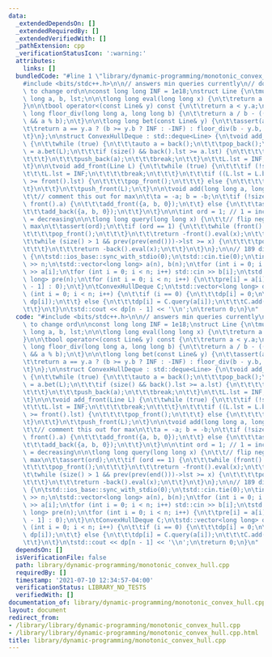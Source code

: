```yaml
---
data:
  _extendedDependsOn: []
  _extendedRequiredBy: []
  _extendedVerifiedWith: []
  _pathExtension: cpp
  _verificationStatusIcon: ':warning:'
  attributes:
    links: []
  bundledCode: "#line 1 \"library/dynamic-programming/monotonic_convex_hull.cpp\"\n\
    #include <bits/stdc++.h>\n\n// answers min queries currently\n// don't forget\
    \ to change ord\n\nconst long long INF = 1e18;\nstruct Line {\n\tmutable long\
    \ long a, b, lst;\n\n\tlong long eval(long long x) {\n\t\treturn a * x + b;\n\t\
    }\n\n\tbool operator<(const Line& y) const {\n\t\treturn a < y.a;\n\t}\n\n\tlong\
    \ long floor_div(long long a, long long b) {\n\t\treturn a / b - ((a ^ b) < 0\
    \ && a % b);\n\t}\n\n\tlong long bet(const Line& y) {\n\t\tassert(a <= y.a);\n\
    \t\treturn a == y.a ? (b >= y.b ? INF : -INF) : floor_div(b - y.b, y.a - a);\n\
    \t}\n};\n\nstruct ConvexHullDeque : std::deque<Line> {\n\tvoid add_back(Line L)\
    \ {\n\t\twhile (true) {\n\t\t\tauto a = back();\n\t\t\tpop_back();\n\t\t\ta.lst\
    \ = a.bet(L);\n\t\t\tif (size() && back().lst >= a.lst) {\n\t\t\t\tcontinue;\n\
    \t\t\t}\n\t\t\tpush_back(a);\n\t\t\tbreak;\n\t\t}\n\t\tL.lst = INF;\n\t\tpush_back(L);\n\
    \t}\n\n\tvoid add_front(Line L) {\n\t\twhile (true) {\n\t\t\tif (!size()) {\n\t\
    \t\t\tL.lst = INF;\n\t\t\t\tbreak;\n\t\t\t}\n\t\t\tif ((L.lst = L.bet(front()))\
    \ >= front().lst) {\n\t\t\t\tpop_front();\n\t\t\t} else {\n\t\t\t\tbreak;\n\t\t\
    \t}\n\t\t}\n\t\tpush_front(L);\n\t}\n\n\tvoid add(long long a, long long b) {\n\
    \t\t// comment this out for max\n\t\ta = -a; b = -b;\n\t\tif (!size() || a <=\
    \ front().a) {\n\t\t\tadd_front({a, b, 0});\n\t\t} else {\n\t\t\tassert(a >= back().a);\n\
    \t\t\tadd_back({a, b, 0});\n\t\t}\n\t}\n\n\tint ord = 1; // 1 = increasing, -1\
    \ = decreasing\n\n\tlong long query(long long x) {\n\t\t// flip negatives for\
    \ max\n\t\tassert(ord);\n\t\tif (ord == 1) {\n\t\t\twhile (front().lst < x) {\n\
    \t\t\t\tpop_front();\n\t\t\t}\n\t\t\treturn -front().eval(x);\n\t\t} else {\n\t\
    \t\twhile (size() > 1 && prev(prev(end()))->lst >= x) {\n\t\t\t\tpop_back();\n\
    \t\t\t}\n\t\t\treturn -back().eval(x);\n\t\t}\n\t}\n};\n\n// 189 div 1C\nint main()\
    \ {\n\tstd::ios_base::sync_with_stdio(0);\n\tstd::cin.tie(0);\n\tint n; std::cin\
    \ >> n;\n\tstd::vector<long long> a(n), b(n);\n\tfor (int i = 0; i < n; i++) std::cin\
    \ >> a[i];\n\tfor (int i = 0; i < n; i++) std::cin >> b[i];\n\tstd::vector<long\
    \ long> pre(n);\n\tfor (int i = 0; i < n; i++) {\n\t\tpre[i] = a[i] + (i ? pre[i\
    \ - 1] : 0);\n\t}\n\tConvexHullDeque C;\n\tstd::vector<long long> dp(n);\n\tfor\
    \ (int i = 0; i < n; i++) {\n\t\tif (i == 0) {\n\t\t\tdp[i] = 0;\n\t\t\tC.add(b[i],\
    \ dp[i]);\n\t\t} else {\n\t\t\tdp[i] = C.query(a[i]);\n\t\t\tC.add(b[i], dp[i]);\n\
    \t\t}\n\t}\n\tstd::cout << dp[n - 1] << '\\n';\n\treturn 0;\n}\n"
  code: "#include <bits/stdc++.h>\n\n// answers min queries currently\n// don't forget\
    \ to change ord\n\nconst long long INF = 1e18;\nstruct Line {\n\tmutable long\
    \ long a, b, lst;\n\n\tlong long eval(long long x) {\n\t\treturn a * x + b;\n\t\
    }\n\n\tbool operator<(const Line& y) const {\n\t\treturn a < y.a;\n\t}\n\n\tlong\
    \ long floor_div(long long a, long long b) {\n\t\treturn a / b - ((a ^ b) < 0\
    \ && a % b);\n\t}\n\n\tlong long bet(const Line& y) {\n\t\tassert(a <= y.a);\n\
    \t\treturn a == y.a ? (b >= y.b ? INF : -INF) : floor_div(b - y.b, y.a - a);\n\
    \t}\n};\n\nstruct ConvexHullDeque : std::deque<Line> {\n\tvoid add_back(Line L)\
    \ {\n\t\twhile (true) {\n\t\t\tauto a = back();\n\t\t\tpop_back();\n\t\t\ta.lst\
    \ = a.bet(L);\n\t\t\tif (size() && back().lst >= a.lst) {\n\t\t\t\tcontinue;\n\
    \t\t\t}\n\t\t\tpush_back(a);\n\t\t\tbreak;\n\t\t}\n\t\tL.lst = INF;\n\t\tpush_back(L);\n\
    \t}\n\n\tvoid add_front(Line L) {\n\t\twhile (true) {\n\t\t\tif (!size()) {\n\t\
    \t\t\tL.lst = INF;\n\t\t\t\tbreak;\n\t\t\t}\n\t\t\tif ((L.lst = L.bet(front()))\
    \ >= front().lst) {\n\t\t\t\tpop_front();\n\t\t\t} else {\n\t\t\t\tbreak;\n\t\t\
    \t}\n\t\t}\n\t\tpush_front(L);\n\t}\n\n\tvoid add(long long a, long long b) {\n\
    \t\t// comment this out for max\n\t\ta = -a; b = -b;\n\t\tif (!size() || a <=\
    \ front().a) {\n\t\t\tadd_front({a, b, 0});\n\t\t} else {\n\t\t\tassert(a >= back().a);\n\
    \t\t\tadd_back({a, b, 0});\n\t\t}\n\t}\n\n\tint ord = 1; // 1 = increasing, -1\
    \ = decreasing\n\n\tlong long query(long long x) {\n\t\t// flip negatives for\
    \ max\n\t\tassert(ord);\n\t\tif (ord == 1) {\n\t\t\twhile (front().lst < x) {\n\
    \t\t\t\tpop_front();\n\t\t\t}\n\t\t\treturn -front().eval(x);\n\t\t} else {\n\t\
    \t\twhile (size() > 1 && prev(prev(end()))->lst >= x) {\n\t\t\t\tpop_back();\n\
    \t\t\t}\n\t\t\treturn -back().eval(x);\n\t\t}\n\t}\n};\n\n// 189 div 1C\nint main()\
    \ {\n\tstd::ios_base::sync_with_stdio(0);\n\tstd::cin.tie(0);\n\tint n; std::cin\
    \ >> n;\n\tstd::vector<long long> a(n), b(n);\n\tfor (int i = 0; i < n; i++) std::cin\
    \ >> a[i];\n\tfor (int i = 0; i < n; i++) std::cin >> b[i];\n\tstd::vector<long\
    \ long> pre(n);\n\tfor (int i = 0; i < n; i++) {\n\t\tpre[i] = a[i] + (i ? pre[i\
    \ - 1] : 0);\n\t}\n\tConvexHullDeque C;\n\tstd::vector<long long> dp(n);\n\tfor\
    \ (int i = 0; i < n; i++) {\n\t\tif (i == 0) {\n\t\t\tdp[i] = 0;\n\t\t\tC.add(b[i],\
    \ dp[i]);\n\t\t} else {\n\t\t\tdp[i] = C.query(a[i]);\n\t\t\tC.add(b[i], dp[i]);\n\
    \t\t}\n\t}\n\tstd::cout << dp[n - 1] << '\\n';\n\treturn 0;\n}\n"
  dependsOn: []
  isVerificationFile: false
  path: library/dynamic-programming/monotonic_convex_hull.cpp
  requiredBy: []
  timestamp: '2021-07-10 12:34:57-04:00'
  verificationStatus: LIBRARY_NO_TESTS
  verifiedWith: []
documentation_of: library/dynamic-programming/monotonic_convex_hull.cpp
layout: document
redirect_from:
- /library/library/dynamic-programming/monotonic_convex_hull.cpp
- /library/library/dynamic-programming/monotonic_convex_hull.cpp.html
title: library/dynamic-programming/monotonic_convex_hull.cpp
---
```

